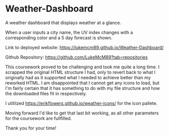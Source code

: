 # Weather-Dashboard
A weather dashboard that displays weather at a glance.

When a user inputs a city name, the UV index changes with a corresponding color and a 5 day forecast is shown. 


Link to deployed website: https://lukemcm89.github.io/Weather-Dashboard/

Github Repository: https://github.com/LukeMcM89?tab=repositories

This coursework proved to be challenging and took me quite a long time. I scrapped the original HTML structure I had, only to revert back to what I originally had as it supported what I needed to achieve better than my reworked HTML. I am disappointed that I cannot get any icons to load, but I'm fairly certain that it has something to do with my file structure and how the downloaded files fit in respectively. 

I utitlized https://erikflowers.github.io/weather-icons/ for the icon pallete.


Moving forward I'd like to get that last bit working, as all other parameters for the coursework are fullfilled. 

Thank you for your time!